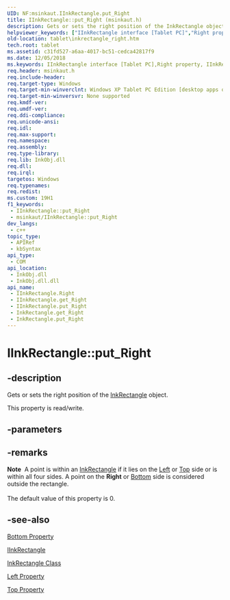 ```yaml
---
UID: NF:msinkaut.IInkRectangle.put_Right
title: IInkRectangle::put_Right (msinkaut.h)
description: Gets or sets the right position of the InkRectangle object.
helpviewer_keywords: ["IInkRectangle interface [Tablet PC]","Right property","IInkRectangle.Right","IInkRectangle.put_Right","IInkRectangle::Right","IInkRectangle::get_Right","IInkRectangle::put_Right","InkRectangle.get_Right","InkRectangle.put_Right","Right property [Tablet PC]","Right property [Tablet PC]","IInkRectangle interface","c31fd527-a6aa-4017-bc51-cedca42817f9","get_Right","msinkaut/IInkRectangle::Right","msinkaut/IInkRectangle::get_Right","msinkaut/IInkRectangle::put_Right","put_Right","tablet.inkrectangle_right"]
old-location: tablet\inkrectangle_right.htm
tech.root: tablet
ms.assetid: c31fd527-a6aa-4017-bc51-cedca42817f9
ms.date: 12/05/2018
ms.keywords: IInkRectangle interface [Tablet PC],Right property, IInkRectangle.Right, IInkRectangle.put_Right, IInkRectangle::Right, IInkRectangle::get_Right, IInkRectangle::put_Right, InkRectangle.get_Right, InkRectangle.put_Right, Right property [Tablet PC], Right property [Tablet PC],IInkRectangle interface, c31fd527-a6aa-4017-bc51-cedca42817f9, get_Right, msinkaut/IInkRectangle::Right, msinkaut/IInkRectangle::get_Right, msinkaut/IInkRectangle::put_Right, put_Right, tablet.inkrectangle_right
req.header: msinkaut.h
req.include-header: 
req.target-type: Windows
req.target-min-winverclnt: Windows XP Tablet PC Edition [desktop apps only]
req.target-min-winversvr: None supported
req.kmdf-ver: 
req.umdf-ver: 
req.ddi-compliance: 
req.unicode-ansi: 
req.idl: 
req.max-support: 
req.namespace: 
req.assembly: 
req.type-library: 
req.lib: InkObj.dll
req.dll: 
req.irql: 
targetos: Windows
req.typenames: 
req.redist: 
ms.custom: 19H1
f1_keywords:
 - IInkRectangle::put_Right
 - msinkaut/IInkRectangle::put_Right
dev_langs:
 - c++
topic_type:
 - APIRef
 - kbSyntax
api_type:
 - COM
api_location:
 - InkObj.dll
 - InkObj.dll.dll
api_name:
 - IInkRectangle.Right
 - IInkRectangle.get_Right
 - IInkRectangle.put_Right
 - InkRectangle.get_Right
 - InkRectangle.put_Right
---
```


# IInkRectangle::put_Right


## -description

Gets or sets the right position of the <a href="/windows/desktop/tablet/inkrectangle-class">InkRectangle</a> object.



This property is read/write.

## -parameters

## -remarks

<div class="alert"><b>Note</b>  A point is within an <a href="/windows/desktop/tablet/inkrectangle-class">InkRectangle</a> if it lies on the <a href="/windows/desktop/api/msinkaut/nf-msinkaut-iinkrectangle-get_left">Left</a> or <a href="/windows/desktop/api/msinkaut/nf-msinkaut-iinkrectangle-get_top">Top</a> side or is within all four sides. A point on the <b>Right</b> or <a href="/windows/desktop/api/msinkaut/nf-msinkaut-iinkrectangle-get_bottom">Bottom</a> side is considered outside the rectangle.</div>
<div> </div>
The default value of this property is 0.

## -see-also

<a href="/windows/desktop/api/msinkaut/nf-msinkaut-iinkrectangle-get_bottom">Bottom Property</a>



<a href="../msinkaut/nn-msinkaut-iinkrectangle.md">IInkRectangle</a>



<a href="/windows/desktop/tablet/inkrectangle-class">InkRectangle Class</a>



<a href="/windows/desktop/api/msinkaut/nf-msinkaut-iinkrectangle-get_left">Left Property</a>



<a href="/windows/desktop/api/msinkaut/nf-msinkaut-iinkrectangle-get_top">Top Property</a>
